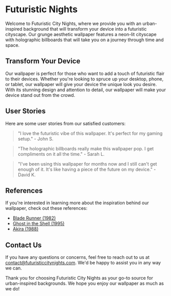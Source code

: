 <!--font:Open Sans-->

# Futuristic Nights

Welcome to Futuristic City Nights, where we provide you with an urban-inspired background that will transform your device into a futuristic cityscape. Our grunge aesthetic wallpaper features a neon-lit cityscape with holographic billboards that will take you on a journey through time and space.

## Transform Your Device

Our wallpaper is perfect for those who want to add a touch of futuristic flair to their devices. Whether you're looking to spruce up your desktop, phone, or tablet, our wallpaper will give your device the unique look you desire. With its stunning design and attention to detail, our wallpaper will make your device stand out from the crowd.

## User Stories

Here are some user stories from our satisfied customers:

> "I love the futuristic vibe of this wallpaper. It's perfect for my gaming setup." - John S.

> "The holographic billboards really make this wallpaper pop. I get compliments on it all the time." - Sarah L.

> "I've been using this wallpaper for months now and I still can't get enough of it. It's like having a piece of the future on my device." - David K.

## References

If you're interested in learning more about the inspiration behind our wallpaper, check out these references:

- [Blade Runner (1982)](#)
- [Ghost in the Shell (1995)](#)
- [Akira (1988)](#)

## Contact Us

If you have any questions or concerns, feel free to reach out to us at [contact@futuristiccitynights.com](mailto:contact@futuristiccitynights.com). We'd be happy to assist you in any way we can.

Thank you for choosing Futuristic City Nights as your go-to source for urban-inspired backgrounds. We hope you enjoy our wallpaper as much as we do!

<!--

Write me content for website with wallpaper which alt text is:

"An urban-inspired wallpaper with a grunge aesthetic, featuring a neon-lit cityscape with futuristic elements such as holographic billboards."

The name/title of the page should not be 1:1 copy of the alt text but rather a real content of the website which is using this wallpaper.

- Use markdown format 
- Start with heading
- Heading should be short and concise
- The content should look like a real website 
- The website should not be about the wallpaper, wallpaper is just a related background
- Heading should be contain work "wallpaper" or "background"
- Include real sections like references, contact, user stories, etc. use things relevant to the page purpose.
- Feel free to use structure like headings, bullets, numbering, blockquotes, paragraphs, horizontal lines, etc.
- You can use formatting like bold or _italic_
- You can include UTF-8 emojis
- Links should be only #hash anchors (and you can refer to the document itself)
- Do not include images


---


# Futuristic City Nights: An Urban-Inspired Background

Welcome to Futuristic City Nights, where we provide you with an urban-inspired background that will transform your device into a futuristic cityscape. Our grunge aesthetic wallpaper features a neon-lit cityscape with holographic billboards that will take you on a journey through time and space.

## Transform Your Device

Our wallpaper is perfect for those who want to add a touch of futuristic flair to their devices. Whether you're looking to spruce up your desktop, phone, or tablet, our wallpaper will give your device the unique look you desire. With its stunning design and attention to detail, our wallpaper will make your device stand out from the crowd.

## User Stories

Here are some user stories from our satisfied customers:

> "I love the futuristic vibe of this wallpaper. It's perfect for my gaming setup." - John S.

> "The holographic billboards really make this wallpaper pop. I get compliments on it all the time." - Sarah L.

> "I've been using this wallpaper for months now and I still can't get enough of it. It's like having a piece of the future on my device." - David K.

## References

If you're interested in learning more about the inspiration behind our wallpaper, check out these references:

- [Blade Runner (1982)](#)
- [Ghost in the Shell (1995)](#)
- [Akira (1988)](#)

## Contact Us

If you have any questions or concerns, feel free to reach out to us at [contact@futuristiccitynights.com](mailto:contact@futuristiccitynights.com). We'd be happy to assist you in any way we can.

Thank you for choosing Futuristic City Nights as your go-to source for urban-inspired backgrounds. We hope you enjoy our wallpaper as much as we do!

-->
